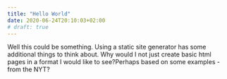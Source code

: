 ```yaml
---
title: "Hello World"
date: 2020-06-24T20:10:03+02:00
# draft: true
---
```


Well this could be something. Using a static site generator has some additional things to think about. Why would I not just create basic html pages in a format I would like to see?Perhaps based on some examples - from the NYT?
